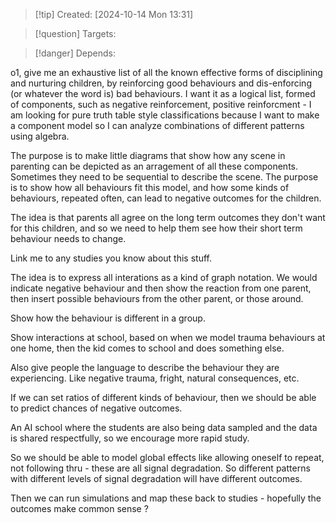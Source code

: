 
>[!tip] Created: [2024-10-14 Mon 13:31]

>[!question] Targets: 

>[!danger] Depends: 

o1, give me an exhaustive list of all the known effective forms of disciplining and nurturing children, by reinforcing good behaviours and dis-enforcing (or whatever the word is) bad behaviours.  I want it as a logical list, formed of components, such as negative reinforcement, positive reinforcment - I am looking for pure truth table style classifications because I want to make a component model so I can analyze combinations of different patterns using algebra.  

The purpose is to make little diagrams that show how any scene in parenting can be depicted as an arragement of all these components.  Sometimes they need to be sequential to describe the scene.  The purpose is to show how all behaviours fit this model, and how some kinds of behaviours, repeated often, can lead to negative outcomes for the children.

The idea is that parents all agree on the long term outcomes they don't want for this children, and so we need to help them see how their short term behaviour needs to change.

Link me to any studies you know about this stuff.



The idea is to express all interations as a kind of graph notation.  We would indicate negative behaviour and then show the reaction from one parent, then insert possible behaviours from the other parent, or those around.

Show how the behaviour is different in a group.

Show interactions at school, based on when we model trauma behaviours at one home, then the kid comes to school and does something else.

Also give people the language to describe the behaviour they are experiencing.  Like negative trauma, fright, natural consequences, etc.

If we can set ratios of different kinds of behaviour, then we should be able to predict chances of negative outcomes.

An AI school where the students are also being data sampled and the data is shared respectfully, so we encourage more rapid study.

So we should be able to model global effects like allowing oneself to repeat, not following thru - these are all signal degradation.  So different patterns with different levels of signal degradation will have different outcomes.

Then we can run simulations and map these back to studies - hopefully the outcomes make common sense ?